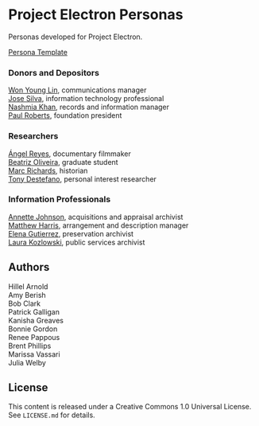 # Project Electron Personas

Personas developed for Project Electron.

[Persona Template](persona-template.md)

### Donors and Depositors

[Won Young Lin](communications-manager.md), communications manager  
[Jose Silva](it-professional.md), information technology professional  
[Nashmia Khan](records-and-information-manager.md), records and information manager  
[Paul Roberts](foundation-president.md), foundation president


### Researchers

[Ángel Reyes](documentary-filmmaker.md), documentary filmmaker  
[Beatriz Oliveira](graduate-student.md), graduate student  
[Marc Richards](historian.md), historian  
[Tony Destefano](personal-interest-researcher.md), personal interest researcher

### Information Professionals

[Annette Johnson](appraisal-and-acquisitions-archivist.md), acquisitions and appraisal archivist  
[Matthew Harris](head-of-arrangement-and-description.md), arrangement and description manager  
[Elena Gutierrez](preservation-archivist.md), preservation archivist  
[Laura Kozlowski](public-services-librarian.md), public services archivist  

## Authors

Hillel Arnold  
Amy Berish  
Bob Clark  
Patrick Galligan  
Kanisha Greaves  
Bonnie Gordon  
Renee Pappous  
Brent Phillips  
Marissa Vassari  
Julia Welby  

## License

This content is released under a Creative Commons 1.0 Universal License. See `LICENSE.md` for details.
